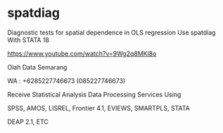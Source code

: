 # spatdiag
Diagnostic tests for spatial dependence in OLS regression Use spatdiag With STATA 18

https://www.youtube.com/watch?v=9Wg2q8MKl8o

Olah Data Semarang

WA : +6285227746673 (085227746673)

Receive Statistical Analysis Data Processing Services Using

SPSS, AMOS, LISREL, Frontier 4.1, EVIEWS, SMARTPLS, STATA

DEAP 2.1, ETC
